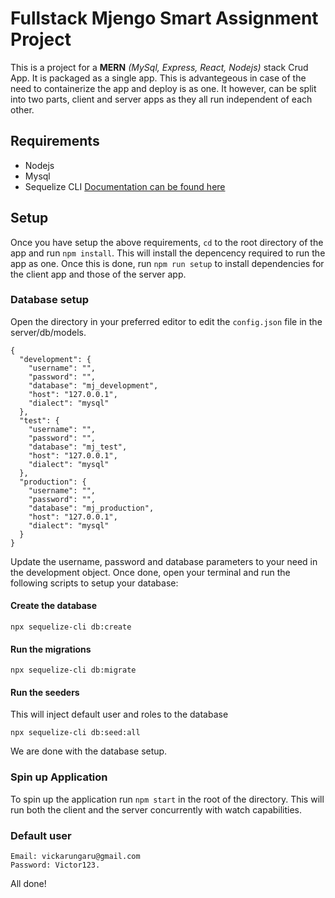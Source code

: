# Fullstack Mjengo Smart Assignment Project 

This is a project for a **MERN** *(MySql, Express, React, Nodejs)* stack Crud App. It is packaged as a single app. This is advantegeous in case of the need to containerize the app and deploy is as one. It however, can be split into two parts, client and server apps as they all run independent of each other.

## Requirements
- Nodejs
- Mysql
- Sequelize CLI [Documentation can be found here](https://sequelize.org/)

## Setup
Once you have setup the above requirements, ```cd``` to the root directory of the app and run ```npm install```. This will install the depencency required to run the app as one. Once this is done, run ```npm run setup``` to install dependencies for the client app and those of the server app.

### Database setup
Open the directory in your preferred editor to edit the ```config.json``` file in the server/db/models.

```
{
  "development": {
    "username": "",
    "password": "",
    "database": "mj_development",
    "host": "127.0.0.1",
    "dialect": "mysql"
  },
  "test": {
    "username": "",
    "password": "",
    "database": "mj_test",
    "host": "127.0.0.1",
    "dialect": "mysql"
  },
  "production": {
    "username": "",
    "password": "",
    "database": "mj_production",
    "host": "127.0.0.1",
    "dialect": "mysql"
  }
}
```

Update the username, password and database parameters to your need in the development object. Once done, open your terminal and run the following scripts to setup your database:

#### Create the database
```
npx sequelize-cli db:create
```

#### Run the migrations
```
npx sequelize-cli db:migrate
```

#### Run the seeders
This will inject default user and roles to the database
```
npx sequelize-cli db:seed:all
```

We are done with the database setup.

### Spin up Application
To spin up the application run ```npm start``` in the root of the directory. This will run both the client and the server concurrently with watch capabilities.

### Default user
```
Email: vickarungaru@gmail.com
Password: Victor123.
```

All done!
